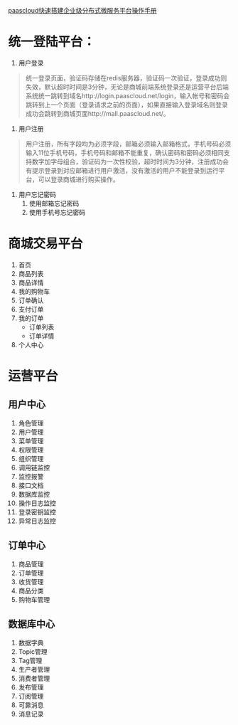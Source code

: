 [paascloud快速搭建企业级分布式微服务平台操作手册](https://www.kancloud.cn/paascloud/paascloud-doc/657920)

# 统一登陆平台：
1. 用户登录
> 统一登录页面，验证码存储在redis服务器，验证码一次验证，登录成功则失效，默认超时时间是3分钟，无论是商城前端系统登录还是运营平台后端系统统一跳转到域名http://login.paascloud.net/login，输入帐号和密码会跳转到上一个页面（登录请求之前的页面），如果直接输入登录域名则登录成功会跳转到商城页面http://mall.paascloud.net/。
1. 用户注册
> 用户注册，所有字段均为必须字段，邮箱必须输入邮箱格式，手机号码必须输入11位手机号码，手机号码和邮箱不能重复，确认密码和密码必须相同支持数字加字母组合，验证码为一次性校验，超时时间为3分钟，注册成功会有提示登录到对应邮箱进行用户激活，没有激活的用户不能登录到运行平台，可以登录商城进行购买操作。
1. 用户忘记密码
    1. 使用邮箱忘记密码
    1. 使用手机号忘记密码
# 商城交易平台
1. 首页
1. 商品列表
1. 商品详情
1. 我的购物车
1. 订单确认
1. 支付订单
1. 我的订单
   - 订单列表
   - 订单详情
1. 个人中心
# 运营平台
## 用户中心
1. 角色管理
1. 用户管理
1. 菜单管理
1. 权限管理
1. 组织管理
1. 调用链监控
1. 监控报警
1. 接口文档
1. 数据库监控
1. 操作日志监控
1. 登录密钥监控
1. 异常日志监控
## 订单中心
1. 商品管理
1. 订单管理
1. 收货管理
1. 商品分类
1. 购物车管理
## 数据库中心
1. 数据字典
1. Topic管理
1. Tag管理
1. 生产者管理
1. 消费者管理
1. 发布管理
1. 订阅管理
1. 可靠消息
1. 消息记录    
